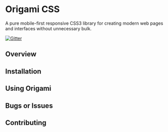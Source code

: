 # Origami CSS
A pure mobile-first responsive CSS3 library for creating modern web pages and interfaces without
unnecessary bulk.

[![Gitter](https://badges.gitter.im/Join%20Chat.svg)](https://gitter.im/chickencoder/origami?utm_source=badge&utm_medium=badge&utm_campaign=pr-badge&utm_content=badge)
## Overview

## Installation

## Using Origami

## Bugs or Issues

## Contributing
